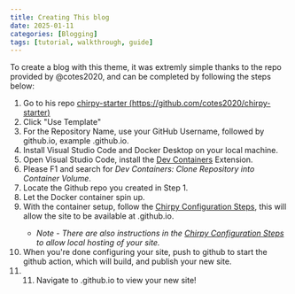 ```yaml
---
title: Creating This blog
date: 2025-01-11
categories: [Blogging]
tags: [tutorial, walkthrough, guide]
---
```

To create a blog with this theme, it was extremly simple thanks to the repo provided by @cotes2020, and can be completed by following the steps below:

1. Go to his repo [chirpy-starter (https://github.com/cotes2020/chirpy-starter)](https://github.com/cotes2020/chirpy-starter)
2. Click "Use Template"
3. For the Repository Name, use your GitHub Username, followed by github.io, example <YourGitHubUsername>.github.io.
4. Install Visual Studio Code and Docker Desktop on your local machine. 
5. Open Visual Studio Code, install the [Dev Containers](https://marketplace.visualstudio.com/items?itemName=ms-vscode-remote.remote-containers) Extension.
6. Please F1 and search for _Dev Containers: Clone Repository into Container Volume_.
7. Locate the Github repo you created in Step 1.
8. Let the Docker container spin up. 
9. With the container setup, follow the [Chirpy Configuration Steps](https://chirpy.cotes.page/posts/getting-started/), this will allow the site to be available at <YourGitHubUsername>.github.io.
   -  _Note - There are also instructions in the [Chirpy Configuration Steps](https://chirpy.cotes.page/posts/getting-started/) to allow local hosting of your site._
10.   When you're done configuring your site, push to github to start the github action, which will build, and publish your new site.
11.   11.  Navigate to <YourGitHubUsername>.github.io to view your new site!
